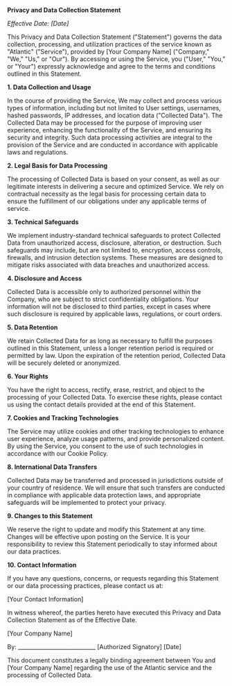 **Privacy and Data Collection Statement**

*Effective Date: [Date]*

This Privacy and Data Collection Statement ("Statement") governs the data collection, processing, and utilization practices of the service known as "Atlantic" ("Service"), provided by [Your Company Name] ("Company," "We," "Us," or "Our"). By accessing or using the Service, you ("User," "You," or "Your") expressly acknowledge and agree to the terms and conditions outlined in this Statement.

**1. Data Collection and Usage**

In the course of providing the Service, We may collect and process various types of information, including but not limited to User settings, usernames, hashed passwords, IP addresses, and location data ("Collected Data"). The Collected Data may be processed for the purpose of improving user experience, enhancing the functionality of the Service, and ensuring its security and integrity. Such data processing activities are integral to the provision of the Service and are conducted in accordance with applicable laws and regulations.

**2. Legal Basis for Data Processing**

The processing of Collected Data is based on your consent, as well as our legitimate interests in delivering a secure and optimized Service. We rely on contractual necessity as the legal basis for processing certain data to ensure the fulfillment of our obligations under any applicable terms of service.

**3. Technical Safeguards**

We implement industry-standard technical safeguards to protect Collected Data from unauthorized access, disclosure, alteration, or destruction. Such safeguards may include, but are not limited to, encryption, access controls, firewalls, and intrusion detection systems. These measures are designed to mitigate risks associated with data breaches and unauthorized access.

**4. Disclosure and Access**

Collected Data is accessible only to authorized personnel within the Company, who are subject to strict confidentiality obligations. Your information will not be disclosed to third parties, except in cases where such disclosure is required by applicable laws, regulations, or court orders.

**5. Data Retention**

We retain Collected Data for as long as necessary to fulfill the purposes outlined in this Statement, unless a longer retention period is required or permitted by law. Upon the expiration of the retention period, Collected Data will be securely deleted or anonymized.

**6. Your Rights**

You have the right to access, rectify, erase, restrict, and object to the processing of your Collected Data. To exercise these rights, please contact us using the contact details provided at the end of this Statement.

**7. Cookies and Tracking Technologies**

The Service may utilize cookies and other tracking technologies to enhance user experience, analyze usage patterns, and provide personalized content. By using the Service, you consent to the use of such technologies in accordance with our Cookie Policy.

**8. International Data Transfers**

Collected Data may be transferred and processed in jurisdictions outside of your country of residence. We will ensure that such transfers are conducted in compliance with applicable data protection laws, and appropriate safeguards will be implemented to protect your privacy.

**9. Changes to this Statement**

We reserve the right to update and modify this Statement at any time. Changes will be effective upon posting on the Service. It is your responsibility to review this Statement periodically to stay informed about our data practices.

**10. Contact Information**

If you have any questions, concerns, or requests regarding this Statement or our data processing practices, please contact us at:

[Your Contact Information]

In witness whereof, the parties hereto have executed this Privacy and Data Collection Statement as of the Effective Date.

[Your Company Name]

By: ____________________________
[Authorized Signatory]
[Date]

This document constitutes a legally binding agreement between You and [Your Company Name] regarding the use of the Atlantic service and the processing of Collected Data.